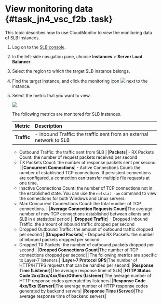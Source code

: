 # View monitoring data {#task_jn4_vsc_f2b .task}

This topic describes how to use CloudMonitor to view the monitoring data of SLB instances.

1.  Log on to the [SLB console](https://partners-intl.aliyun.com/login-required#/slb). 
2.  In the left-side navigation pane, choose **Instances** \> **Server Load Balancer**. 
3.  Select the region to which the target SLB instance belongs. 
4.  Find the target instance, and click the monitoring icon ![](http://static-aliyun-doc.oss-cn-hangzhou.aliyuncs.com/assets/img/15691/15561744417338_en-US.png) next to the instance. 
5.  Select the metric that you want to view. 

    ![](http://static-aliyun-doc.oss-cn-hangzhou.aliyuncs.com/assets/img/15691/15561744417337_en-US.png)

    The following metrics are monitored for SLB instances.

    |Metric|Description|
    |:-----|:----------|
    |**Traffic**|     -   Inbound Traffic: the traffic sent from an external network to SLB
    -   Outbound Traffic: the traffic sent from SLB
 |
    |**Packets**|     -   RX Packets Count: the number of request packets received per second
    -   TX Packets Count: the number of response packets sent per second
 |
    |**Concurrent Connections**|     -   Active Connections Count: the number of established TCP connections. If persistent connections are configured, a connection can transfer multiple file requests at one time.
    -   Inactive Connections Count: the number of TCP connections not in the established state. You can use the `netstat -an` command to view the connections for both Windows and Linux servers.
    -   Max Concurrent Connections Count: the total number of TCP connections.
 |
    |**Average Connection Requests Count**|The average number of new TCP connections established between clients and SLB in a statistical period.|
    |**Dropped Traffic**|     -   Dropped Inbound Traffic: the amount of inbound traffic dropped per second
    -   Dropped Outbound Traffic: the amount of outbound traffic dropped per second
 |
    |**Dropped Packets**|     -   Dropped RX Packets: the number of inbound packets dropped per second
    -   Dropped TX Packets: the number of outbound packets dropped per second
 |
    |**Dropped Connections Count**|The number of TCP connections dropped per second|
    |The following metrics are specific to Layer-7 listeners.|
    |**Layer-7 Protocol QPS**|The number of HTTP/HTTPS requests that can be handled per second|
    |**Response Time \(Listener\)**|The average response time of SLB|
    |**HTTP Status Code 2xx/3xx/4xx/5xx/Others \(Listener\)**|The average number of HTTP response codes generated by listeners|
    |**Response Code 4xx/5xx \(Server\)**|The average number of HTTP response codes generated by backend servers|
    |**Response Time \(Server\)**|The average response time of backend servers|



